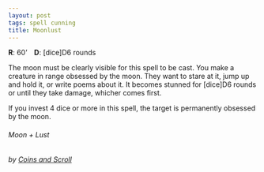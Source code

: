 ```yaml
---
layout: post
tags: spell cunning
title: Moonlust
---
```

**R**: 60’ **D**: [dice]D6 rounds

The moon must be clearly visible for this spell to be cast. You make a creature in range obsessed by the moon. They want to stare at it, jump up and hold it, or write poems about it. It becomes stunned for [dice]D6 rounds or until they take damage, whicher comes first.

If you invest 4 dice or more in this spell, the target is permanently obsessed by the moon.

###### *Moon + Lust*

###### by [Coins and Scroll](https://coinsandscrolls.blogspot.com/2019/10/osr-class-geometer-wizard.html)
